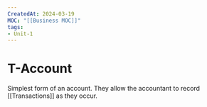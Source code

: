 ```yaml
---
CreatedAt: 2024-03-19
MOC: "[[Business MOC]]"
tags:
- Unit-1
---
```

# T-Account
Simplest form of an account. They allow the accountant to record [[Transactions]] as they occur.
